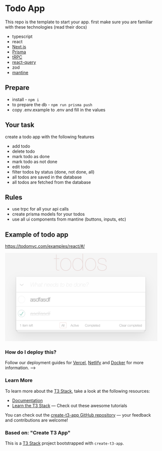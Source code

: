 # Todo App
This repo is the template to start your app.
first make sure you are familiar with these technologies (read their docs)
- typescript
- react
- [Next.js](https://nextjs.org)
- [Prisma](https://prisma.io)
- [tRPC](https://trpc.io)
- [react-query](https://tanstack.com/query/latest/docs/react/overview)
- zod
- [mantine](https://mantine.dev)

## Prepare
- install - `npm i`
- to prepare the db - `npm run prisma push`
- copy .env.example to .env and fill in the values

## Your task
create a todo app with the following features
- add todo
- delete todo
- mark todo as done
- mark todo as not done
- edit todo
- filter todos by status (done, not done, all)
- all todos are saved in the database
- all todos are fetched from the database

## Rules
- use trpc for all your api calls
- create prisma models for your todos
- use all ui components from mantine (buttons, inputs, etc)

## Example of todo app
https://todomvc.com/examples/react/#/

![ToDo App](todo-app-example.png)


### How do I deploy this?

Follow our deployment guides for [Vercel](https://create.t3.gg/en/deployment/vercel), [Netlify](https://create.t3.gg/en/deployment/netlify) and [Docker](https://create.t3.gg/en/deployment/docker) for more information. -->




### Learn More

To learn more about the [T3 Stack](https://create.t3.gg/), take a look at the following resources:

- [Documentation](https://create.t3.gg/)
- [Learn the T3 Stack](https://create.t3.gg/en/faq#what-learning-resources-are-currently-available) — Check out these awesome tutorials

You can check out the [create-t3-app GitHub repository](https://github.com/t3-oss/create-t3-app) — your feedback and contributions are welcome!



### Based on: "Create T3 App"

This is a [T3 Stack](https://create.t3.gg/) project bootstrapped with `create-t3-app`.

